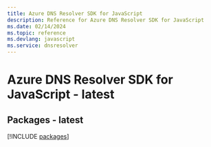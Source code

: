 ```yaml
---
title: Azure DNS Resolver SDK for JavaScript
description: Reference for Azure DNS Resolver SDK for JavaScript
ms.date: 02/14/2024
ms.topic: reference
ms.devlang: javascript
ms.service: dnsresolver
---
```

# Azure DNS Resolver SDK for JavaScript - latest
## Packages - latest
[!INCLUDE [packages](dns-resolver-index.md)]